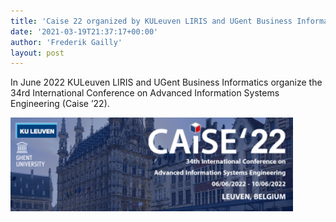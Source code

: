 ```yaml
---
title: 'Caise 22 organized by KULeuven LIRIS and UGent Business Informatics Research group'
date: '2021-03-19T21:37:17+00:00'
author: 'Frederik Gailly'
layout: post
---
```


In June 2022 KULeuven LIRIS and UGent Business Informatics organize the 34rd International Conference on Advanced Information Systems Engineering (Caise ’22).

![CAiSE 22 Banner](/uploads/CaiseBanner.png)
